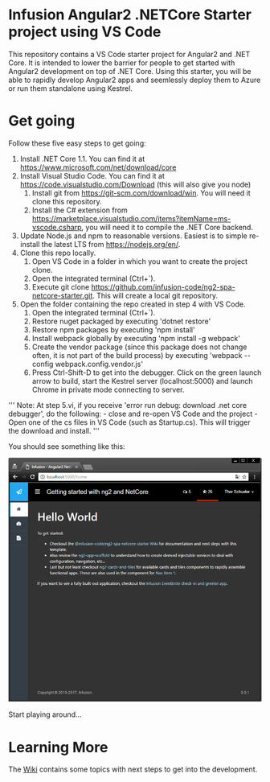 # Infusion Angular2 .NETCore Starter project using VS Code

This repository contains a VS Code starter project for Angular2 and .NET Core. It is intended to lower the barrier for people to get started with Angular2 development on top of .NET Core. Using this starter, you will be able to rapidly develop Angular2 apps and seemlessly deploy them to Azure or run them standalone using Kestrel.  

# Get going

Follow these five easy steps to get going:

1. Install .NET Core 1.1. You can find it at https://www.microsoft.com/net/download/core
2. Install Visual Studio Code. You can find it at https://code.visualstudio.com/Download (this will also give you node)
   1. Install git from https://git-scm.com/download/win. You will need it clone this repository.
   2. Install the  C# extension from https://marketplace.visualstudio.com/items?itemName=ms-vscode.csharp, you will need it to compile the .NET Core backend. 
3. Update Node.js and npm to reasonable versions. Easiest is to simple re-install the latest LTS from https://nodejs.org/en/. 
4. Clone this repo locally.
    1. Open VS Code in a folder in which you want to create the project clone.
    2. Open the integrated terminal (Ctrl+`).
    3. Execute git clone https://github.com/infusion-code/ng2-spa-netcore-starter.git. This will create a local git repository. 
5. Open the folder containing the repo created in step 4 with VS Code. 
    1. Open the integrated terminal (Ctrl+`).
    2. Restore nuget packaged by executing 'dotnet restore'
    3. Restore npm packages by executing 'npm install'
    4. Install webpack globally by executing 'npm install -g webpack'
    5. Create the vendor package (since this package does not change often, it is not part of the build process) by executing 'webpack --config webpack.config.vendor.js'
    6. Press Ctrl-Shift-D to get into the debugger. Click on the green launch arrow to build, start the Kestrel server (localhost:5000) and launch Chrome in private mode connecting to server.
    
'''
Note: At step 5.vi, if you receive 'error run debug: download .net core debugger', do the following:
       - close and re-open VS Code and the project
       - Open one of the cs files in VS Code (such as Startup.cs). This will trigger the download and install.
'''

You should see something like this:

![Startup](/wwwroot/static/media/startup.png?raw=true "Startup")

Start playing around...

# Learning More

The [Wiki](https://github.com/infusion-code/ng2-spa-netcore-starter/wiki) contains some topics with next steps to get into the development. 

